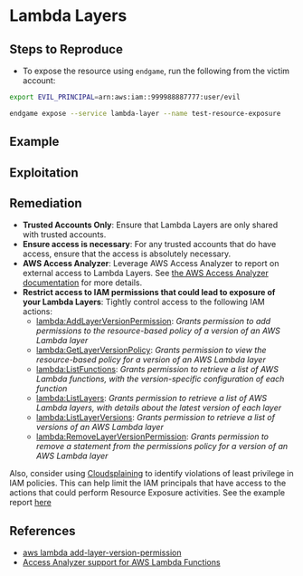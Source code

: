 # Lambda Layers

## Steps to Reproduce

* To expose the resource using `endgame`, run the following from the victim account:

```bash
export EVIL_PRINCIPAL=arn:aws:iam::999988887777:user/evil

endgame expose --service lambda-layer --name test-resource-exposure
```

## Example

## Exploitation

## Remediation

* **Trusted Accounts Only**: Ensure that Lambda Layers are only shared with trusted accounts.
* **Ensure access is necessary**: For any trusted accounts that do have access, ensure that the access is absolutely necessary.
* **AWS Access Analyzer**: Leverage AWS Access Analyzer to report on external access to Lambda Layers. See [the AWS Access Analyzer documentation](https://docs.aws.amazon.com/IAM/latest/UserGuide/access-analyzer-resources.html#access-analyzer-lambda) for more details.
* **Restrict access to IAM permissions that could lead to exposure of your Lambda Layers**: Tightly control access to the following IAM actions:
  - [lambda:AddLayerVersionPermission](https://docs.aws.amazon.com/lambda/latest/dg/API_AddLayerVersionPermission.html): _Grants permission to add permissions to the resource-based policy of a version of an AWS Lambda layer_
  - [lambda:GetLayerVersionPolicy](https://docs.aws.amazon.com/lambda/latest/dg/API_GetLayerVersionPolicy.html): _Grants permission to view the resource-based policy for a version of an AWS Lambda layer_
  - [lambda:ListFunctions](https://docs.aws.amazon.com/lambda/latest/dg/API_ListFunctions.html): _Grants permission to retrieve a list of AWS Lambda functions, with the version-specific configuration of each function_
  - [lambda:ListLayers](https://docs.aws.amazon.com/lambda/latest/dg/API_ListLayers.html): _Grants permission to retrieve a list of AWS Lambda layers, with details about the latest version of each layer_
  - [lambda:ListLayerVersions](https://docs.aws.amazon.com/lambda/latest/dg/API_ListLayerVersions.html): _Grants permission to retrieve a list of versions of an AWS Lambda layer_
  - [lambda:RemoveLayerVersionPermission](https://docs.aws.amazon.com/lambda/latest/dg/API_RemoveLayerVersionPermission.html): _Grants permission to remove a statement from the permissions policy for a version of an AWS Lambda layer_

Also, consider using [Cloudsplaining](https://github.com/salesforce/cloudsplaining/#cloudsplaining) to identify violations of least privilege in IAM policies. This can help limit the IAM principals that have access to the actions that could perform Resource Exposure activities. See the example report [here](https://opensource.salesforce.com/cloudsplaining/)

## References

* [aws lambda add-layer-version-permission](https://awscli.amazonaws.com/v2/documentation/api/latest/reference/lambda/add-layer-version-permission.html)
* [Access Analyzer support for AWS Lambda Functions](https://docs.aws.amazon.com/IAM/latest/UserGuide/access-analyzer-resources.html#access-analyzer-lambda)
